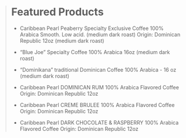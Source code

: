 ># Featured Products
>
> - Caribbean Pearl Peaberry Specialty Exclusive Coffee 100% Arabica Smooth. Low acid. (medium dark roast) Origin: Dominican Republic 12oz (medium dark roast)
> 
> - “Blue Joe” Specialty Coffee 100% Arabica 16oz (medium dark roast)
> 
> - “Dominikana” traditional Dominican Coffee 100% Arabica - 16 oz (medium dark roast)
> 
> - Caribbean Pearl DOMINICAN RUM 100% Arabica Flavored Coffee Origin: Dominican Republic 12oz
> 
> - Caribbean Pearl CREME BRULEE 100% Arabica Flavored Coffee Origin: Dominican Republic 12oz
> 
> - Caribbean Pearl DARK CHOCOLATE & RASPBERRY 100% Arabica Flavored Coffee Origin: Dominican Republic 12oz
> 
